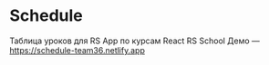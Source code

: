 # Schedule

Таблица уроков для RS App по курсам React RS School
Демо — https://schedule-team36.netlify.app
